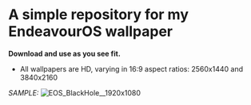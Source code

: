 # **A simple repository for my EndeavourOS wallpaper**

**Download and use as you see fit.**

* All wallpapers are HD, varying in 16:9 aspect ratios: 2560x1440 and 3840x2160


*SAMPLE:*
![EOS_BlackHole__1920x1080](https://github.com/UncleSpellbinder/EOS-HD-Wallpaper/assets/5428100/2e90830c-3016-49ac-b244-49400dea1640)
